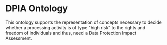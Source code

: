 # DPIA Ontology

This ontology supports the representation of concepts necessary to decide whether a processing activity is of type "high risk" to the rights and freedom of individuals and thus, need a Data Protection Impact Assessment.
